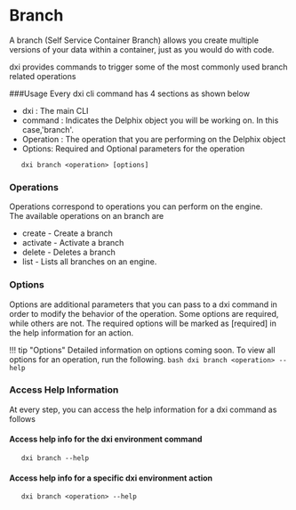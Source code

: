 # Branch

A branch (Self Service Container Branch) allows you create 
multiple versions of your data within a container, just as you would do with code.

dxi provides commands to trigger some of the most commonly used branch related operations

###Usage
Every dxi cli command has 4 sections as shown below

-   dxi : The main CLI
-   command : Indicates the Delphix object you will be working on. In this case,'branch'.
-   Operation : The operation that you are performing on the Delphix object
-   Options: Required and Optional parameters for the operation

```commandline 
   dxi branch <operation> [options]
```

### Operations
Operations correspond to operations you can perform on the engine.   
The available operations on an branch are

- create - Create a branch
- activate - Activate a branch
- delete - Deletes a branch
- list - Lists all branches on an engine.

### Options

Options are additional parameters that you can pass to a dxi command in order to modify the behavior of the operation.
Some options are required, while others are not. The required options will be marked as [required] in the help information for an action.

!!! tip "Options"
     Detailed information on options coming soon. To view all options for an operation, run the following.
     ```bash
     dxi branch <operation> --help
     ```

### Access Help Information
At every step, you can access the help information for a dxi command as follows

#### Access help info for the dxi environment command
```commandline 
   dxi branch --help
```
#### Access help info for a specific dxi environment action
```commandline 
   dxi branch <operation> --help
```